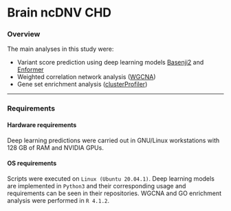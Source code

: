 # Brain ncDNV CHD

### Overview

The main analyses in this study were:

*   Variant score prediction using deep learning models [Basenji2](https://github.com/calico/basenji) and [Enformer](https://github.com/deepmind/deepmind-research/tree/master/enformer)
*   Weighted correlation network analysis ([WGCNA](https://cran.r-project.org/web/packages/WGCNA/index.html))
*   Gene set enrichment analysis ([clusterProfiler](https://github.com/YuLab-SMU/clusterProfiler))

--------
### Requirements 

#### Hardware requirements
Deep learning predictions were carried out in GNU/Linux workstations with 128 GB of RAM and NVIDIA GPUs.

#### OS requirements 
Scripts were executed on `Linux (Ubuntu 20.04.1)`. Deep learning models are implemented in `Python3` and their corresponding usage and requirements can be seen in their repositories. WGCNA and GO enrichment analysis were performed in `R 4.1.2`.
